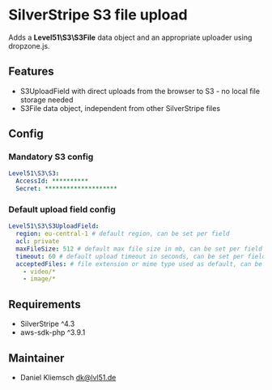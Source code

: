# SilverStripe S3 file upload
Adds a **Level51\S3\S3File** data object and an appropriate uploader using dropzone.js.

## Features
- S3UploadField with direct uploads from the browser to S3 - no local file storage needed
- S3File data object, independent from other SilverStripe files

## Config
### Mandatory S3 config
```yaml
Level51\S3\S3:
  AccessId: **********
  Secret: ********************
```

### Default upload field config
```yaml
Level51\S3\S3UploadField:
  region: eu-central-1 # default region, can be set per field
  acl: private
  maxFileSize: 512 # default max file size in mb, can be set per field
  timeout: 60 # default upload timeout in seconds, can be set per field 
  acceptedFiles: # file extension or mime type used as default, can be set per field
    - video/*
    - image/*
```

## Requirements
- SilverStripe ^4.3
- aws-sdk-php ^3.9.1

## Maintainer
- Daniel Kliemsch <dk@lvl51.de>
